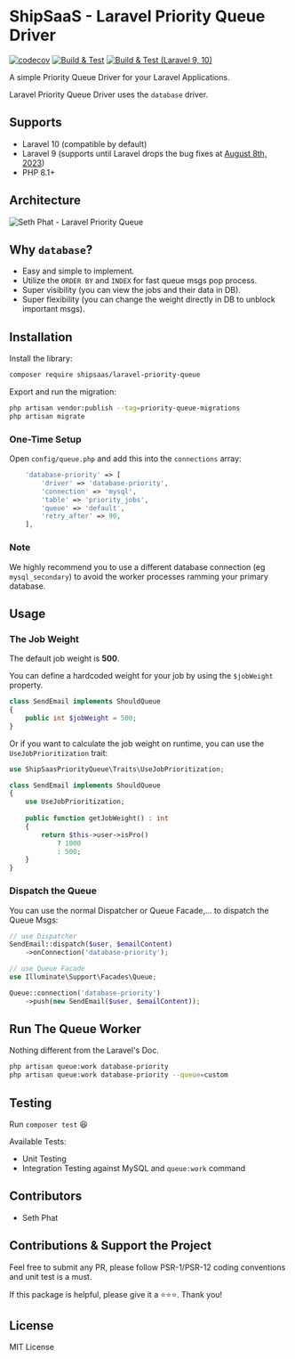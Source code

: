 # ShipSaaS - Laravel Priority Queue Driver

[![codecov](https://codecov.io/gh/shipsaas/laravel-priority-queue/branch/main/graph/badge.svg?token=V3HOOR12HA)](https://codecov.io/gh/shipsaas/laravel-priority-queue)
[![Build & Test](https://github.com/shipsaas/laravel-priority-queue/actions/workflows/build.yml/badge.svg)](https://github.com/shipsaas/laravel-priority-queue/actions/workflows/build.yml)
[![Build & Test (Laravel 9, 10)](https://github.com/shipsaas/laravel-priority-queue/actions/workflows/build-laravel.yml/badge.svg)](https://github.com/shipsaas/laravel-priority-queue/actions/workflows/build-laravel.yml)

A simple Priority Queue Driver for your Laravel Applications.

Laravel Priority Queue Driver uses the `database` driver.

## Supports
- Laravel 10 (compatible by default)
- Laravel 9 (supports until Laravel drops the bug fixes at [August 8th, 2023](https://laravel.com/docs/10.x/releases))
- PHP 8.1+

## Architecture

![Seth Phat - Laravel Priority Queue](https://i.imgur.com/H8OEMhQ.png)

## Why `database`?

- Easy and simple to implement.
- Utilize the `ORDER BY` and `INDEX` for fast queue msgs pop process.
- Super visibility (you can view the jobs and their data in DB).
- Super flexibility (you can change the weight directly in DB to unblock important msgs).

## Installation

Install the library:

```bash
composer require shipsaas/laravel-priority-queue
```

Export and run the migration:

```bash
php artisan vendor:publish --tag=priority-queue-migrations
php artisan migrate
```

### One-Time Setup

Open `config/queue.php` and add this into the `connections` array:

```php
    'database-priority' => [
        'driver' => 'database-priority',
        'connection' => 'mysql',
        'table' => 'priority_jobs',
        'queue' => 'default',
        'retry_after' => 90,
    ],
```

### Note

We highly recommend you to use a different database connection (eg `mysql_secondary`) to avoid the worker processes ramming your 
primary database.

## Usage

### The Job Weight

The default job weight is **500**.

You can define a hardcoded weight for your job by using the `$jobWeight` property.

```php
class SendEmail implements ShouldQueue
{
    public int $jobWeight = 500;
}
```

Or if you want to calculate the job weight on runtime, you can use the `UseJobPrioritization` trait:

```php
use ShipSaasPriorityQueue\Traits\UseJobPrioritization;

class SendEmail implements ShouldQueue
{
    use UseJobPrioritization;
    
    public function getJobWeight() : int
    {
        return $this->user->isPro()
            ? 1000
            : 500;
    }
}
```

### Dispatch the Queue

You can use the normal Dispatcher or Queue Facade,... to dispatch the Queue Msgs:

```php
// use Dispatcher
SendEmail::dispatch($user, $emailContent)
    ->onConnection('database-priority');

// use Queue Facade
use Illuminate\Support\Facades\Queue;

Queue::connection('database-priority')
    ->push(new SendEmail($user, $emailContent));
```

## Run The Queue Worker

Nothing different from the Laravel's Doc.

```bash
php artisan queue:work database-priority
php artisan queue:work database-priority --queue=custom
```

## Testing

Run `composer test` 😆

Available Tests:

- Unit Testing
- Integration Testing against MySQL and `queue:work` command

## Contributors
- Seth Phat

## Contributions & Support the Project

Feel free to submit any PR, please follow PSR-1/PSR-12 coding conventions and unit test is a must.

If this package is helpful, please give it a ⭐️⭐️⭐️. Thank you!

## License
MIT License

